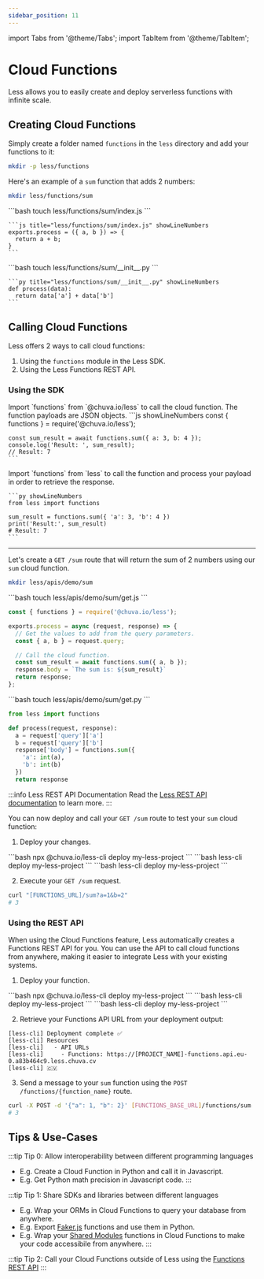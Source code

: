 ```yaml
---
sidebar_position: 11
---
```


import Tabs from '@theme/Tabs';
import TabItem from '@theme/TabItem';

# Cloud Functions

Less allows you to easily create and deploy serverless functions with infinite scale.

## Creating Cloud Functions
Simply create a folder named `functions` in the `less` directory and add your functions to it:
```bash
mkdir -p less/functions
```

Here's an example of a `sum` function that adds 2 numbers:
```bash
mkdir less/functions/sum
```

<Tabs>
  <TabItem value="nodejs" label="Node.js">
    ```bash
    touch less/functions/sum/index.js
    ```
    
    ```js title="less/functions/sum/index.js" showLineNumbers
    exports.process = ({ a, b }) => {
      return a + b;
    }
    ```
  </TabItem>

  <TabItem value="py" label="Python">
    ```bash
    touch less/functions/sum/__init__.py
    ```

    ```py title="less/functions/sum/__init__.py" showLineNumbers
    def process(data):
      return data['a'] + data['b']
    ```
  </TabItem>
  
</Tabs>

## Calling Cloud Functions
Less offers 2 ways to call cloud functions:
1. Using the `functions` module in the Less SDK.
2. Using the Less Functions REST API.

### Using the SDK
<Tabs>
  <TabItem value="nodejs" label="Node.js">
    Import `functions` from `@chuva.io/less` to call the cloud function. The function payloads are JSON objects.
    ```js showLineNumbers
    const { functions } = require('@chuva.io/less');

    const sum_result = await functions.sum({ a: 3, b: 4 });
    console.log('Result: ', sum_result);
    // Result: 7
    ```
  </TabItem>

  <TabItem value="py" label="Python">
    Import `functions` from `less` to call the function and process your payload in order to retrieve the response.
    
    ```py showLineNumbers
    from less import functions

    sum_result = functions.sum({ 'a': 3, 'b': 4 })
    print('Result:', sum_result)
    # Result: 7
    ```
  </TabItem>
  
</Tabs>

---

Let's create a `GET /sum` route that will return the sum of 2 numbers using our `sum` cloud function.

```bash
mkdir less/apis/demo/sum
```

<Tabs groupId="programming-language" queryString="programming-language">
  <TabItem value="nodejs" label="Node.js">
  ```bash
  touch less/apis/demo/sum/get.js
  ```
  
  ```js {1,8} title="less/apis/demo/sum/get.js" showLineNumbers
  const { functions } = require('@chuva.io/less');

  exports.process = async (request, response) => {
    // Get the values to add from the query parameters.
    const { a, b } = request.query;

    // Call the cloud function.
    const sum_result = await functions.sum({ a, b });
    response.body = `The sum is: ${sum_result}`
    return response;
  };
  ```
  </TabItem>

  <TabItem value="py" label="Python">
  ```bash
  touch less/apis/demo/sum/get.py
  ```

  ```py title="less/apis/demo/sum/get.py" showLineNumbers
  from less import functions

  def process(request, response):
    a = request['query']['a']
    b = request['query']['b']
    response['body'] = functions.sum({
      'a': int(a),
      'b': int(b)
    })
    return response
  ```
  </TabItem>

</Tabs>

:::info Less REST API Documentation
Read the [Less REST API documentation](/rest-apis) to learn more.
:::

You can now deploy and call your `GET /sum` route to test your `sum` cloud function:

1. Deploy your changes.
<Tabs groupId="package-manager" queryString="package-manager">

  <TabItem value="npx" label="npx">
    ```bash
    npx @chuva.io/less-cli deploy my-less-project
    ```
  </TabItem>

  <TabItem value="npm" label="npm">
    ```bash
    less-cli deploy my-less-project
    ```
  </TabItem>

  <TabItem value="yarn" label="yarn">
    ```bash
    less-cli deploy my-less-project
    ```
  </TabItem>

</Tabs>

2. Execute your `GET /sum` request.
```bash
curl "[FUNCTIONS_URL]/sum?a=1&b=2"
# 3
```

### Using the REST API
When using the Cloud Functions feature, Less automatically creates a Functions REST API for you. You can use the API to call cloud functions from anywhere, making it easier to integrate Less with your existing systems.

1. Deploy your function.
<Tabs groupId="package-manager" queryString="package-manager">

  <TabItem value="npx" label="npx">
    ```bash
    npx @chuva.io/less-cli deploy my-less-project
    ```
  </TabItem>

  <TabItem value="npm" label="npm">
    ```bash
    less-cli deploy my-less-project
    ```
  </TabItem>

  <TabItem value="yarn" label="yarn">
    ```bash
    less-cli deploy my-less-project
    ```
  </TabItem>

</Tabs>

2. Retrieve your Functions API URL from your deployment output:
```
[less-cli] Deployment complete ✅
[less-cli] Resources
[less-cli]   - API URLs
[less-cli]     - Functions: https://[PROJECT_NAME]-functions.api.eu-0.a83b464c9.less.chuva.cv
[less-cli] 🇨🇻
```

3. Send a message to your `sum` function using the `POST /functions/{function_name}` route.
```bash
curl -X POST -d '{"a": 1, "b": 2}' [FUNCTIONS_BASE_URL]/functions/sum
# 3
```

## Tips & Use-Cases

:::tip Tip 0: Allow interoperability between different programming languages
- E.g. Create a Cloud Function in Python and call it in Javascript.
- E.g. Get Python math precision in Javascript code.
:::

:::tip Tip 1: Share SDKs and libraries between different languages
- E.g. Wrap your ORMs in Cloud Functions to query your database from anywhere.
- E.g. Export [Faker.js](https://fakerjs.dev) functions and use them in Python.
- E.g. Wrap your [Shared Modules](/shared-modules) functions in Cloud Functions to make your code accessibile from anywhere.
:::

:::tip Tip 2: Call your Cloud Functions outside of Less using the [Functions REST API](http://localhost:3000/cloud-functions#send-messages-using-the-rest-api)
:::
